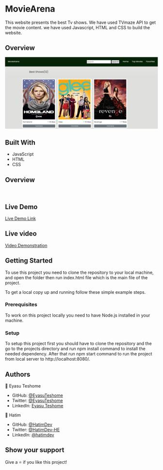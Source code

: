 # MovieArena

This website presents the best Tv shows. We have used TVmaze API to get the movie content. we have used Javascript, HTML and CSS to build the website.
## Overview

<img width="765" alt="Movie" src="MovieArena.jpg">

## Built With

- JavaScript
- HTML
- CSS

## Overview
<div>
    <img src="MovieArena.png" alt="">
</div>

## Live Demo

[Live Demo Link](https://eyasuteshome.github.io/MovieArena/)

## Live video

[Video Demonstration](https://drive.google.com/file/d/1lGVpuwYfWlvpGBfxP1HTvqk8CUVB2F6i/view?usp=sharing)
## Getting Started

To use this project you need to clone the repository to your local machine, and open the folder then run index.html file which is the main file of the project.

To get a local copy up and running follow these simple example steps.

### Prerequisites

To work on this project locally you need to have Node.js installed in your machine.

### Setup

To setup this project first you should have to clone the repository and the go to the projects directory and run npm install command to install the needed dependency. After that run npm start command to run the project from local server to http://localhost:8080/.



## Authors

👤 Eyasu Teshome

- GitHub: [@EyasuTeshome](https://github.com/EyasuTeshome)
- Twitter: [@EyasuTeshome](https://twitter.com/EyasuTeshome)
- LinkedIn: [Eyasu Teshome](https://linkedin.com/in/EyasuTeshome)

👤 Hatim

- GitHub: [@HatimDev](https://twitter.com/HatimDev)
- Twitter: [@HatimDev-HE](https://github.com/HatimDev-HE)
- LinkedIn: [@hatimdev](https://www.linkedin.com/in/hatimdev/)


## Show your support

Give a ⭐️ if you like this project!
